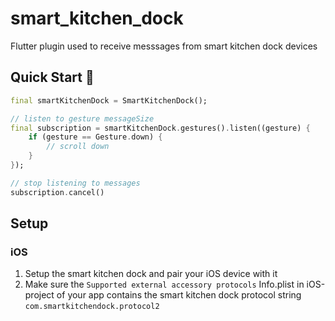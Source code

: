 # smart_kitchen_dock

Flutter plugin used to receive messsages from smart kitchen dock devices

## Quick Start 🚀 #

```dart
final smartKitchenDock = SmartKitchenDock();

// listen to gesture messageSize
final subscription = smartKitchenDock.gestures().listen((gesture) {
    if (gesture == Gesture.down) {
        // scroll down
    }
});

// stop listening to messages
subscription.cancel()
```

## Setup

### iOS
1. Setup the smart kitchen dock and pair your iOS device with it
2. Make sure the `Supported external accessory protocols` Info.plist in iOS-project of your app contains the
smart kitchen dock protocol string `com.smartkitchendock.protocol2`
